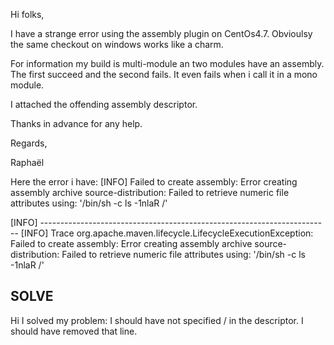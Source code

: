 Hi folks, 

I have a strange error using the assembly plugin on CentOs4.7. 
Obvioulsy the same checkout on windows works like a charm. 

For information my build is multi-module an two modules have an assembly. 
The first succeed and the second fails. It even fails when i call it 
in a mono module. 

I attached the offending assembly descriptor. 

Thanks in advance for any help. 

Regards, 

Raphaël 

Here the error i have: 
[INFO] Failed to create assembly: Error creating assembly archive 
source-distribution: Failed to retrieve numeric file attributes using: 
'/bin/sh -c ls -1nlaR /' 

[INFO] ------------------------------------------------------------------------ 
[INFO] Trace 
org.apache.maven.lifecycle.LifecycleExecutionException: Failed to 
create assembly: Error creating assembly archive source-distribution: 
Failed to retrieve numeric file attributes using: '/bin/sh -c ls 
-1nlaR /' 



## SOLVE

Hi I solved my problem: 
I should have not specified <directory>/<directory> in the descriptor. 
I should have removed that line. 

